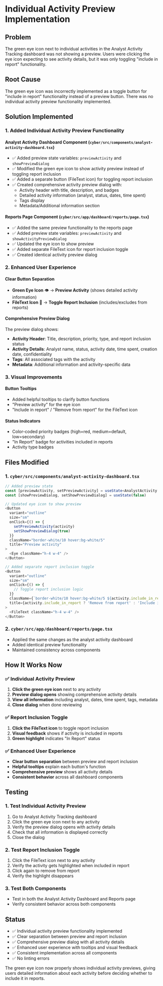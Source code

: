 # Individual Activity Preview Implementation

## Problem
The green eye icon next to individual activities in the Analyst Activity Tracking dashboard was not showing a preview. Users were clicking the eye icon expecting to see activity details, but it was only toggling "include in report" functionality.

## Root Cause
The green eye icon was incorrectly implemented as a toggle button for "include in report" functionality instead of a preview button. There was no individual activity preview functionality implemented.

## Solution Implemented

### 1. **Added Individual Activity Preview Functionality**

#### **Analyst Activity Dashboard Component** (`cyber/src/components/analyst-activity-dashboard.tsx`)
- ✅ Added preview state variables: `previewActivity` and `showPreviewDialog`
- ✅ Modified the green eye icon to show activity preview instead of toggling report inclusion
- ✅ Added a separate button (FileText icon) for toggling report inclusion
- ✅ Created comprehensive activity preview dialog with:
  - Activity header with title, description, and badges
  - Detailed activity information (analyst, status, dates, time spent)
  - Tags display
  - Metadata/Additional information section

#### **Reports Page Component** (`cyber/src/app/dashboard/reports/page.tsx`)
- ✅ Added the same preview functionality to the reports page
- ✅ Added preview state variables: `previewActivity` and `showActivityPreviewDialog`
- ✅ Updated the eye icon to show preview
- ✅ Added separate FileText icon for report inclusion toggle
- ✅ Created identical activity preview dialog

### 2. **Enhanced User Experience**

#### **Clear Button Separation**
- **Green Eye Icon** 👁️ → **Preview Activity** (shows detailed activity information)
- **FileText Icon** 📄 → **Toggle Report Inclusion** (includes/excludes from reports)

#### **Comprehensive Preview Dialog**
The preview dialog shows:
- **Activity Header**: Title, description, priority, type, and report inclusion status
- **Activity Details**: Analyst name, status, activity date, time spent, creation date, confidentiality
- **Tags**: All associated tags with the activity
- **Metadata**: Additional information and activity-specific data

### 3. **Visual Improvements**

#### **Button Tooltips**
- Added helpful tooltips to clarify button functions
- "Preview activity" for the eye icon
- "Include in report" / "Remove from report" for the FileText icon

#### **Status Indicators**
- Color-coded priority badges (high=red, medium=default, low=secondary)
- "In Report" badge for activities included in reports
- Activity type badges

## Files Modified

### 1. **`cyber/src/components/analyst-activity-dashboard.tsx`**
```typescript
// Added preview state
const [previewActivity, setPreviewActivity] = useState<AnalystActivity | null>(null)
const [showPreviewDialog, setShowPreviewDialog] = useState(false)

// Updated eye icon to show preview
<Button
  variant="outline"
  size="sm"
  onClick={() => {
    setPreviewActivity(activity)
    setShowPreviewDialog(true)
  }}
  className="border-white/10 hover:bg-white/5"
  title="Preview activity"
>
  <Eye className="h-4 w-4" />
</Button>

// Added separate report inclusion toggle
<Button
  variant="outline"
  size="sm"
  onClick={() => {
    // Toggle report inclusion logic
  }}
  className={`border-white/10 hover:bg-white/5 ${activity.include_in_report ? 'bg-green-500/20 text-green-400' : ''}`}
  title={activity.include_in_report ? 'Remove from report' : 'Include in report'}
>
  <FileText className="h-4 w-4" />
</Button>
```

### 2. **`cyber/src/app/dashboard/reports/page.tsx`**
- Applied the same changes as the analyst activity dashboard
- Added identical preview functionality
- Maintained consistency across components

## How It Works Now

### ✅ **Individual Activity Preview**
1. **Click the green eye icon** next to any activity
2. **Preview dialog opens** showing comprehensive activity details
3. **View all information** including analyst, dates, time spent, tags, metadata
4. **Close dialog** when done reviewing

### ✅ **Report Inclusion Toggle**
1. **Click the FileText icon** to toggle report inclusion
2. **Visual feedback** shows if activity is included in reports
3. **Green highlight** indicates "In Report" status

### ✅ **Enhanced User Experience**
- **Clear button separation** between preview and report inclusion
- **Helpful tooltips** explain each button's function
- **Comprehensive preview** shows all activity details
- **Consistent behavior** across all dashboard components

## Testing

### 1. **Test Individual Activity Preview**
1. Go to Analyst Activity Tracking dashboard
2. Click the green eye icon next to any activity
3. Verify the preview dialog opens with activity details
4. Check that all information is displayed correctly
5. Close the dialog

### 2. **Test Report Inclusion Toggle**
1. Click the FileText icon next to any activity
2. Verify the activity gets highlighted when included in report
3. Click again to remove from report
4. Verify the highlight disappears

### 3. **Test Both Components**
- Test in both the Analyst Activity Dashboard and Reports page
- Verify consistent behavior across both components

## Status
- ✅ Individual activity preview functionality implemented
- ✅ Clear separation between preview and report inclusion
- ✅ Comprehensive preview dialog with all activity details
- ✅ Enhanced user experience with tooltips and visual feedback
- ✅ Consistent implementation across all components
- ✅ No linting errors

The green eye icon now properly shows individual activity previews, giving users detailed information about each activity before deciding whether to include it in reports.

